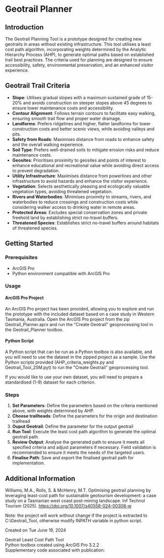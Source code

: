 # Geotrail Planner

## Introduction
The Geotrail Planning Tool is a prototype designed for creating new geotrails in areas without existing infrastructure. This tool utilises a least cost path algorithm, incorporating weights determined by the Analytic Hierarchy Process (AHP), to generate optimal paths based on established trail best practices. The criteria used for planning are designed to ensure accessibility, safety, environmental preservation, and an enhanced visitor experience.

## Geotrail Trail Criteria
- **Slope**: Utilises gradual slopes with a maximum sustained grade of 15-20% and avoids construction on steeper slopes above 45 degrees to ensure lower maintenance costs and accessibility.
- **Contour Alignment**: Follows terrain contours to facilitate easy walking, ensuring smooth trail flow and proper water drainage.
- **Landforms**: Prefers ridgelines and higher, flatter landforms for lower construction costs and better scenic views, while avoiding valleys and pits.
- **Safety from Roads**: Maximises distance from roads to enhance safety and the overall walking experience.
- **Soil Type**: Prefers well-drained soils to mitigate erosion risks and reduce maintenance costs.
- **Geosites**: Prioritises proximity to geosites and points of interest to enhance educational and recreational value while avoiding direct access to prevent degradation.
- **Utility Infrastructure**: Maximises distance from powerlines and other infrastructure to avoid hazards and enhance the visitor experience.
- **Vegetation**: Selects aesthetically pleasing and ecologically valuable vegetation types, avoiding threatened vegetation.
- **Rivers and Waterbodies**: Minimises proximity to streams, rivers, and waterbodies to reduce crossings and construction costs while considering walker access to drinking water in remote areas.
- **Protected Areas**: Excludes special conservation zones and private freehold land by establishing strict no-travel buffers.
- **Threatened Species**: Establishes strict no-travel buffers around habitats of threatened species.

## Getting Started

### Prerequisites
- ArcGIS Pro
- Python environment compatible with ArcGIS Pro

### Usage
#### ArcGIS Pro Project
An ArcGIS Pro project has been provided, allowing you to explore and run the prototype with the included dataset based on a case study in Western Tasmania, Australia. Open the ArcGIS Pro project from the zip Geotrail_Planner.aprx and run the "Create Geotrail" geoprocessing tool in the Geotrail_Planner toolbox.

#### Python Script
A Python script that can be run as a Python toolbox is also available, and you will need to use the dataset in the zipped project as a sample. Use the Python scripts provided (AHP_criteria_weights.py and Geotrail_Tool_25M.pyt) to run the "Create Geotrail" geoprocessing tool.

If you would like to use your own dataset, you will need to prepare a standardised (1-9) dataset for each criterion. 

### Steps
1. **Set Parameters**: Define the parameters based on the criteria mentioned above, with weights determined by AHP.
2. **Choose trailheads**: Define the parameters for the origin and destination trailhead
3. **Ouput Geotrail**: Define the parameter for the output geotrail
4. **Run Tool**: Execute the least cost path algorithm to generate the optimal geotrail path.
5. **Review Output**: Analyse the generated path to ensure it meets all specified criteria and adjust parameters if necessary. Field validation is recommended to ensure it meets the needs of the targeted users.
6. **Finalise Path**: Save and export the finalised geotrail path for implementation.

## Additional Information

Williams, M.A., Rolls, S. & McHenry, M.T. Optimising geotrail planning by leveraging least-cost path for sustainable geotourism development: a case study on a Tasmanian west coast post-mining landscape. Inf Technol Tourism (2025). https://doi.org/10.1007/s40558-024-00308-w

Note: the project will work without change if the project is extracted to C:\Geotrail_Tool\, otherwise modify INPATH variable in python script.

Created on Tue June 19, 2024

Geotrail Least Cost Path Tool  
Python toolbox created using ArcGIS Pro 3.2.2  
Supplementary code associated with publication:
